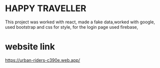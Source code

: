 # HAPPY TRAVELLER

This project was worked with react,
made a fake data,worked with google,
used bootstrap and css for style,
for the login page used firebase,

# website link
https://urban-riders-c390e.web.app/

